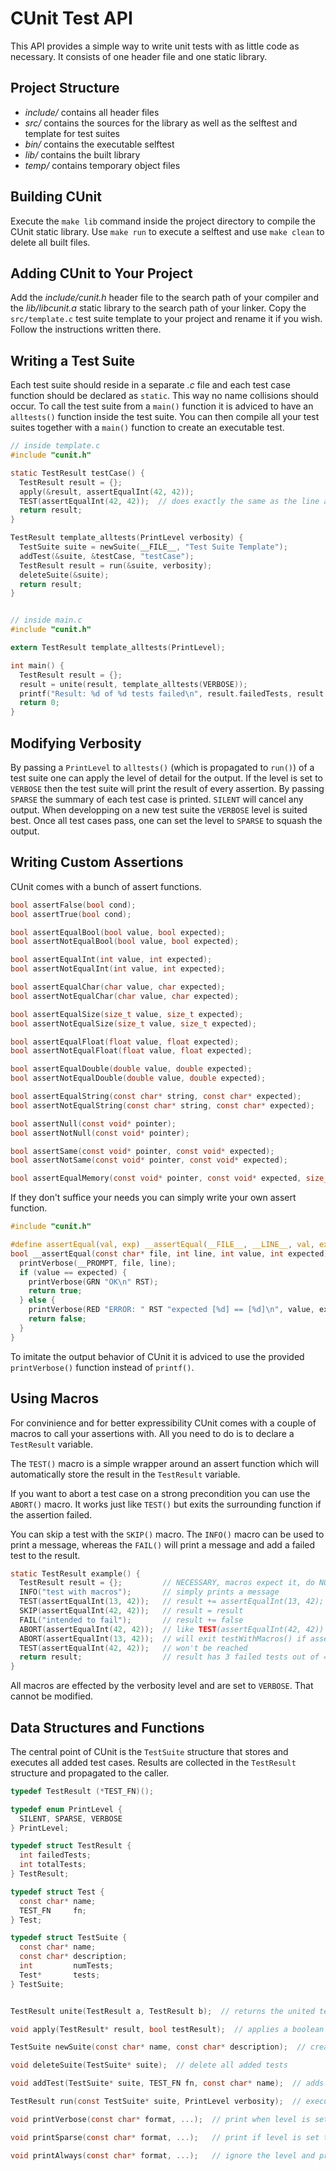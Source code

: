 CUnit Test API
==============

This API provides a simple way to write unit tests with as little code as necessary. It consists
of one header file and one static library.


Project Structure
-----------------

- *include/* contains all header files
- *src/* contains the sources for the library as well as the selftest and template for test suites
- *bin/* contains the executable selftest
- *lib/* contains the built library
- *temp/* contains temporary object files


Building CUnit
--------------

Execute the `make lib` command inside the project directory to compile the CUnit static library.
Use `make run` to execute a selftest and use `make clean` to delete all built files.


Adding CUnit to Your Project
----------------------------

Add the *include/cunit.h* header file to the search path of your compiler and the *lib/libcunit.a*
static library to the search path of your linker. Copy the `src/template.c` test suite template
to your project and rename it if you wish. Follow the instructions written there.


Writing a Test Suite
--------------------

Each test suite should reside in a separate *.c* file and each test case function should be
declared as `static`. This way no name collisions should occur. To call the test suite from a
`main()` function it is adviced to have an `alltests()` function inside the test suite. You can
then compile all your test suites together with a `main()` function to create an executable test.

```c
// inside template.c
#include "cunit.h"

static TestResult testCase() {
  TestResult result = {};
  apply(&result, assertEqualInt(42, 42));
  TEST(assertEqualInt(42, 42));  // does exactly the same as the line above
  return result;
}

TestResult template_alltests(PrintLevel verbosity) {
  TestSuite suite = newSuite(__FILE__, "Test Suite Template");
  addTest(&suite, &testCase, "testCase");
  TestResult result = run(&suite, verbosity);
  deleteSuite(&suite);
  return result;
}


// inside main.c
#include "cunit.h"

extern TestResult template_alltests(PrintLevel);

int main() {
  TestResult result = {};
  result = unite(result, template_alltests(VERBOSE));
  printf("Result: %d of %d tests failed\n", result.failedTests, result.totalTests);
  return 0;
}
```


Modifying Verbosity
-------------------

By passing a `PrintLevel` to `alltests()` (which is propagated to `run()`) of a test suite one
can apply the level of detail for the output. If the level is set to `VERBOSE` then the test
suite will print the result of every assertion. By passing `SPARSE` the summary of each test case
is printed. `SILENT` will cancel any output. When developping on a new test suite the `VERBOSE`
level is suited best. Once all test cases pass, one can set the level to `SPARSE` to squash the
output.


Writing Custom Assertions
-------------------------

CUnit comes with a bunch of assert functions.

```c
bool assertFalse(bool cond);
bool assertTrue(bool cond);

bool assertEqualBool(bool value, bool expected);
bool assertNotEqualBool(bool value, bool expected);

bool assertEqualInt(int value, int expected);
bool assertNotEqualInt(int value, int expected);

bool assertEqualChar(char value, char expected);
bool assertNotEqualChar(char value, char expected);

bool assertEqualSize(size_t value, size_t expected);
bool assertNotEqualSize(size_t value, size_t expected);

bool assertEqualFloat(float value, float expected);
bool assertNotEqualFloat(float value, float expected);

bool assertEqualDouble(double value, double expected);
bool assertNotEqualDouble(double value, double expected);

bool assertEqualString(const char* string, const char* expected);
bool assertNotEqualString(const char* string, const char* expected);

bool assertNull(const void* pointer);
bool assertNotNull(const void* pointer);

bool assertSame(const void* pointer, const void* expected);
bool assertNotSame(const void* pointer, const void* expected);

bool assertEqualMemory(const void* pointer, const void* expected, size_t length);
```

If they don't suffice your needs you can simply write your own assert function.

```c
#include "cunit.h"

#define assertEqual(val, exp) __assertEqual(__FILE__, __LINE__, val, exp)
bool __assertEqual(const char* file, int line, int value, int expected) {
  printVerbose(__PROMPT, file, line);
  if (value == expected) {
    printVerbose(GRN "OK\n" RST);
    return true;
  } else {
    printVerbose(RED "ERROR: " RST "expected [%d] == [%d]\n", value, expected);
    return false;
  }
}
```

To imitate the output behavior of CUnit it is adviced to use the provided `printVerbose()` function
instead of `printf()`.


Using Macros
------------

For convinience and for better expressibility CUnit comes with a couple of macros to call your
assertions with. All you need to do is to declare a `TestResult` variable.

The `TEST()` macro is a simple wrapper around an assert function which will automatically store
the result in the `TestResult` variable.

If you want to abort a test case on a strong precondition you can use the `ABORT()` macro. It works
just like `TEST()` but exits the surrounding function if the assertion failed.

You can skip a test with the `SKIP()` macro. The `INFO()` macro can be used to print a message,
whereas the `FAIL()` will print a message and add a failed test to the result.

```c
static TestResult example() {
  TestResult result = {};         // NECESSARY, macros expect it, do NOT change
  INFO("test with macros");       // simply prints a message
  TEST(assertEqualInt(13, 42));   // result += assertEqualInt(13, 42);
  SKIP(assertEqualInt(42, 42));   // result = result
  FAIL("intended to fail");       // result += false
  ABORT(assertEqualInt(42, 42));  // like TEST(assertEqualInt(42, 42)) BUT
  ABORT(assertEqualInt(13, 42));  // will exit testWithMacros() if assertion fails
  TEST(assertEqualInt(42, 42));   // won't be reached
  return result;                  // result has 3 failed tests out of 4
}
```

All macros are effected by the verbosity level and are set to `VERBOSE`. That cannot be modified.


Data Structures and Functions
-----------------------------

The central point of CUnit is the `TestSuite` structure that stores and executes all added test
cases. Results are collected in the `TestResult` structure and propagated to the caller.

```c
typedef TestResult (*TEST_FN)();

typedef enum PrintLevel {
  SILENT, SPARSE, VERBOSE
} PrintLevel;

typedef struct TestResult {
  int failedTests;
  int totalTests;
} TestResult;

typedef struct Test {
  const char* name;
  TEST_FN     fn;
} Test;

typedef struct TestSuite {
  const char* name;
  const char* description;
  int         numTests;
  Test*       tests;
} TestSuite;


TestResult unite(TestResult a, TestResult b);  // returns the united test results

void apply(TestResult* result, bool testResult);  // applies a boolean to a result

TestSuite newSuite(const char* name, const char* description);  // create new test suite

void deleteSuite(TestSuite* suite);  // delete all added tests

void addTest(TestSuite* suite, TEST_FN fn, const char* name);  // adds a test case to a suite

TestResult run(const TestSuite* suite, PrintLevel verbosity);  // executes all tests in a suite

void printVerbose(const char* format, ...);  // print when level is set to VERBOSE or higher

void printSparse(const char* format, ...);   // print if level is set to SPARSE or higher

void printAlways(const char* format, ...);   // ignore the level and print
```
